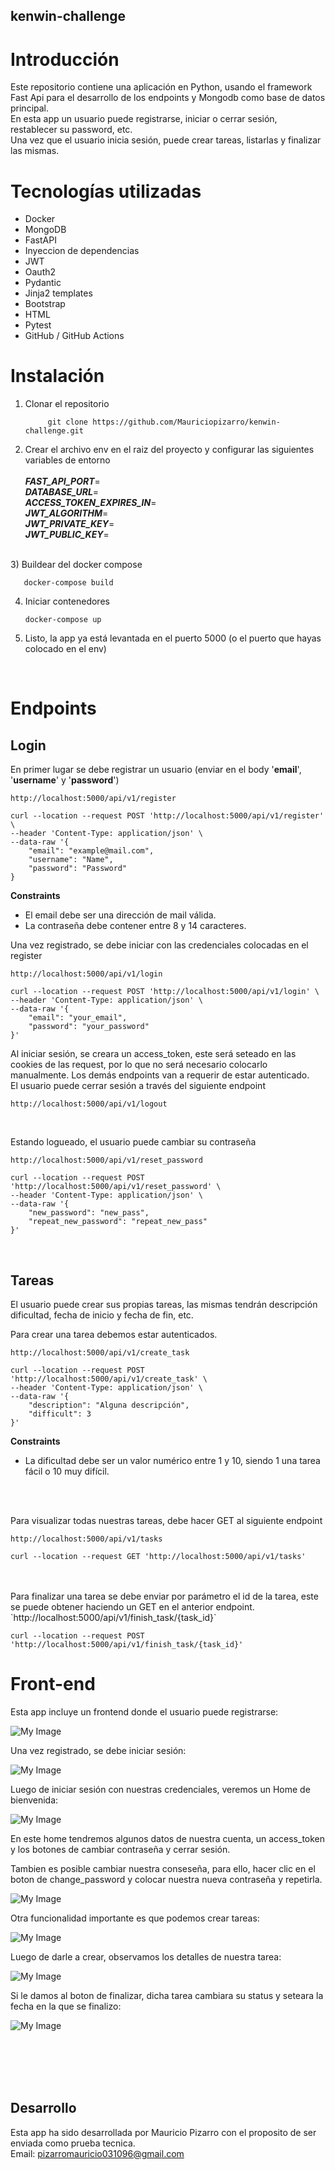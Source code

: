 kenwin-challenge
-

# Introducción

Este repositorio contiene una aplicación en Python, usando el framework Fast Api para el desarrollo de los endpoints y Mongodb como base de datos principal.<br>
En esta app un usuario puede registrarse, iniciar o cerrar sesión, restablecer su password, etc.
<br>
Una vez que el usuario inicia sesión, puede crear tareas, listarlas y finalizar las mismas.

# Tecnologías utilizadas

- Docker
- MongoDB
- FastAPI
- Inyeccion de dependencias
- JWT
- Oauth2
- Pydantic
- Jinja2 templates
- Bootstrap
- HTML
- Pytest
- GitHub / GitHub Actions


# Instalación

1) Clonar el repositorio

            git clone https://github.com/Mauriciopizarro/kenwin-challenge.git

2) Crear el archivo env en el raiz del proyecto y configurar las siguientes variables de entorno <br> <br>
  **_FAST_API_PORT_**=<br>
  **_DATABASE_URL_**= <br>
  **_ACCESS_TOKEN_EXPIRES_IN_**= <br>
  **_JWT_ALGORITHM_**= <br>
 **_JWT_PRIVATE_KEY_**= <br>
 **_JWT_PUBLIC_KEY_**= <br>
<br>
3) Buildear del docker compose

       docker-compose build
4) Iniciar contenedores

       docker-compose up

5) Listo, la app ya está levantada en el puerto 5000 (o el puerto que hayas colocado en el env)

<br>


# Endpoints
                                                

## Login

En primer lugar se debe registrar un usuario (enviar en el body '**email**', '**username**' y '**password**')

`http://localhost:5000/api/v1/register`

    curl --location --request POST 'http://localhost:5000/api/v1/register' \
    --header 'Content-Type: application/json' \
    --data-raw '{
        "email": "example@mail.com",
        "username": "Name",
        "password": "Password"
    }

**Constraints**

- El email debe ser una dirección de mail válida.
- La contraseña debe contener entre 8 y 14 caracteres.


Una vez registrado, se debe iniciar con las credenciales colocadas en el register

`http://localhost:5000/api/v1/login`

    curl --location --request POST 'http://localhost:5000/api/v1/login' \
    --header 'Content-Type: application/json' \
    --data-raw '{
        "email": "your_email",
        "password": "your_password"
    }'

Al iniciar sesión, se creara un access_token, este será seteado en las cookies de las request, por lo que no será necesario colocarlo manualmente. Los demás endpoints van a requerir de estar autenticado.
<br>
El usuario puede cerrar sesión a través del siguiente endpoint

`http://localhost:5000/api/v1/logout`

<br>

Estando logueado, el usuario puede cambiar su contraseña

`http://localhost:5000/api/v1/reset_password`
<br>

    curl --location --request POST 'http://localhost:5000/api/v1/reset_password' \
    --header 'Content-Type: application/json' \
    --data-raw '{
        "new_password": "new_pass",
        "repeat_new_password": "repeat_new_pass"
    }'

<br>

## Tareas

El usuario puede crear sus propias tareas, las mismas tendrán descripción dificultad, fecha de inicio y fecha de fin, etc.

Para crear una tarea debemos estar autenticados. <br>

`http://localhost:5000/api/v1/create_task`

    curl --location --request POST 'http://localhost:5000/api/v1/create_task' \
    --header 'Content-Type: application/json' \
    --data-raw '{
        "description": "Alguna descripción",
        "difficult": 3
    }'

**Constraints**
- La dificultad debe ser un valor numérico entre 1 y 10, siendo 1 una tarea fácil o 10 muy difícil.
<br>
<br>

Para visualizar todas nuestras tareas, debe hacer GET al siguiente endpoint

`http://localhost:5000/api/v1/tasks`

    curl --location --request GET 'http://localhost:5000/api/v1/tasks'
<br>
<br>
Para finalizar una tarea se debe enviar por parámetro el id de la tarea, este se puede obtener haciendo un GET en el anterior endpoint.
`http://localhost:5000/api/v1/finish_task/{task_id}`

    curl --location --request POST 'http://localhost:5000/api/v1/finish_task/{task_id}'


# Front-end

Esta app incluye un frontend donde el usuario puede registrarse:

![My Image](src/images/sign_up.png)

Una vez registrado, se debe iniciar sesión:

![My Image](src/images/login.png)

Luego de iniciar sesión con nuestras credenciales, veremos un Home de bienvenida: 

![My Image](src/images/user_profile.png)

En este home tendremos algunos datos de nuestra cuenta, un access_token y los botones de cambiar contraseña y cerrar sesión.
<br>

Tambien es posible cambiar nuestra conseseña, para ello, hacer clic en el boton de change_password y colocar nuestra nueva contraseña y repetirla.

![My Image](src/images/reset_pass.png)



Otra funcionalidad importante es que podemos crear tareas:

![My Image](src/images/create_task.png)

Luego de darle a crear, observamos los detalles de nuestra tarea:

![My Image](src/images/task_detail.png)

Si le damos al boton de finalizar, dicha tarea cambiara su status y seteara la fecha en la que se finalizo:

![My Image](src/images/task_finished.png)


<br>
<br>
<br>
<br>

## Desarrollo

Esta app ha sido desarrollada por Mauricio Pizarro con el proposito de ser enviada como prueba tecnica. <br>
Email: pizarromauricio031096@gmail.com